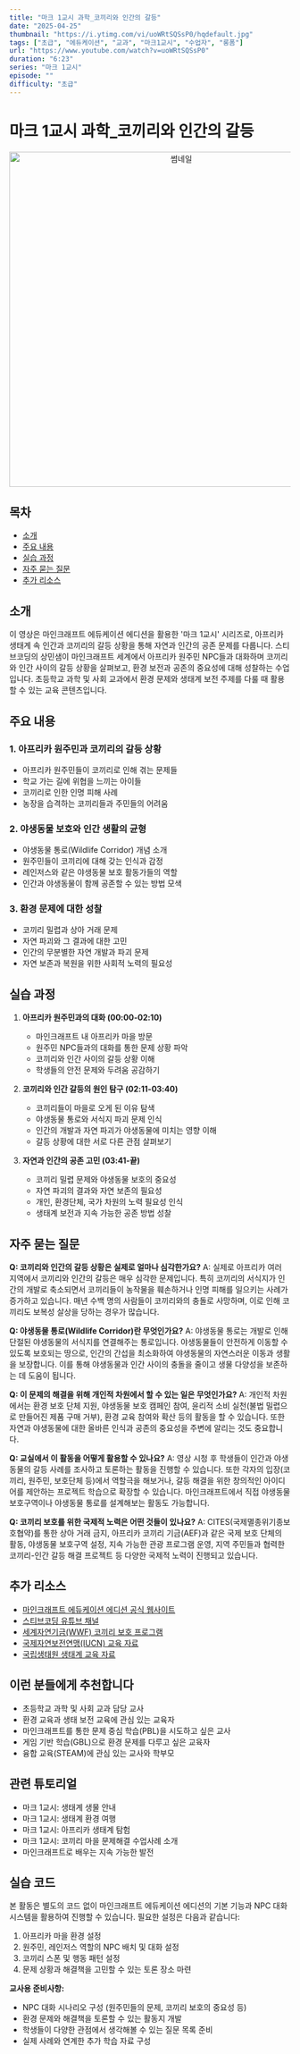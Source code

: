 ```yaml
---
title: "마크 1교시 과학_코끼리와 인간의 갈등"
date: "2025-04-25"
thumbnail: "https://i.ytimg.com/vi/uoWRtSQSsP0/hqdefault.jpg"
tags: ["초급", "에듀케이션", "교과", "마크1교시", "수업자", "롱폼"]
url: "https://www.youtube.com/watch?v=uoWRtSQSsP0"
duration: "6:23"
series: "마크 1교시"
episode: ""
difficulty: "초급"
---
```


# 마크 1교시 과학_코끼리와 인간의 갈등

<div align="center">
<img src="https://i.ytimg.com/vi/uoWRtSQSsP0/hqdefault.jpg" alt="썸네일" width="600"/>
</div>

## 목차
- [소개](#소개)
- [주요 내용](#주요-내용)
- [실습 과정](#실습-과정)
- [자주 묻는 질문](#자주-묻는-질문)
- [추가 리소스](#추가-리소스)

## 소개
이 영상은 마인크래프트 에듀케이션 에디션을 활용한 '마크 1교시' 시리즈로, 아프리카 생태계 속 인간과 코끼리의 갈등 상황을 통해 자연과 인간의 공존 문제를 다룹니다. 스티브코딩의 상민샘이 마인크래프트 세계에서 아프리카 원주민 NPC들과 대화하며 코끼리와 인간 사이의 갈등 상황을 살펴보고, 환경 보전과 공존의 중요성에 대해 성찰하는 수업입니다. 초등학교 과학 및 사회 교과에서 환경 문제와 생태계 보전 주제를 다룰 때 활용할 수 있는 교육 콘텐츠입니다.

## 주요 내용

### 1. 아프리카 원주민과 코끼리의 갈등 상황
- 아프리카 원주민들이 코끼리로 인해 겪는 문제들
- 학교 가는 길에 위협을 느끼는 아이들
- 코끼리로 인한 인명 피해 사례
- 농장을 습격하는 코끼리들과 주민들의 어려움

### 2. 야생동물 보호와 인간 생활의 균형
- 야생동물 통로(Wildlife Corridor) 개념 소개
- 원주민들이 코끼리에 대해 갖는 인식과 감정
- 레인저스와 같은 야생동물 보호 활동가들의 역할
- 인간과 야생동물이 함께 공존할 수 있는 방법 모색

### 3. 환경 문제에 대한 성찰
- 코끼리 밀렵과 상아 거래 문제
- 자연 파괴와 그 결과에 대한 고민
- 인간의 무분별한 자연 개발과 파괴 문제
- 자연 보존과 복원을 위한 사회적 노력의 필요성

## 실습 과정
1. **아프리카 원주민과의 대화 (00:00-02:10)**
   - 마인크래프트 내 아프리카 마을 방문
   - 원주민 NPC들과의 대화를 통한 문제 상황 파악
   - 코끼리와 인간 사이의 갈등 상황 이해
   - 학생들의 안전 문제와 두려움 공감하기

2. **코끼리와 인간 갈등의 원인 탐구 (02:11-03:40)**
   - 코끼리들이 마을로 오게 된 이유 탐색
   - 야생동물 통로와 서식지 파괴 문제 인식
   - 인간의 개발과 자연 파괴가 야생동물에 미치는 영향 이해
   - 갈등 상황에 대한 서로 다른 관점 살펴보기

3. **자연과 인간의 공존 고민 (03:41-끝)**
   - 코끼리 밀렵 문제와 야생동물 보호의 중요성
   - 자연 파괴의 결과와 자연 보존의 필요성
   - 개인, 환경단체, 국가 차원의 노력 필요성 인식
   - 생태계 보전과 지속 가능한 공존 방법 성찰

## 자주 묻는 질문

**Q: 코끼리와 인간의 갈등 상황은 실제로 얼마나 심각한가요?**
A: 실제로 아프리카 여러 지역에서 코끼리와 인간의 갈등은 매우 심각한 문제입니다. 특히 코끼리의 서식지가 인간의 개발로 축소되면서 코끼리들이 농작물을 훼손하거나 인명 피해를 일으키는 사례가 증가하고 있습니다. 매년 수백 명의 사람들이 코끼리와의 충돌로 사망하며, 이로 인해 코끼리도 보복성 살상을 당하는 경우가 많습니다.

**Q: 야생동물 통로(Wildlife Corridor)란 무엇인가요?**
A: 야생동물 통로는 개발로 인해 단절된 야생동물의 서식지를 연결해주는 통로입니다. 야생동물들이 안전하게 이동할 수 있도록 보호되는 땅으로, 인간의 간섭을 최소화하여 야생동물의 자연스러운 이동과 생활을 보장합니다. 이를 통해 야생동물과 인간 사이의 충돌을 줄이고 생물 다양성을 보존하는 데 도움이 됩니다.

**Q: 이 문제의 해결을 위해 개인적 차원에서 할 수 있는 일은 무엇인가요?**
A: 개인적 차원에서는 환경 보호 단체 지원, 야생동물 보호 캠페인 참여, 윤리적 소비 실천(불법 밀렵으로 만들어진 제품 구매 거부), 환경 교육 참여와 확산 등의 활동을 할 수 있습니다. 또한 자연과 야생동물에 대한 올바른 인식과 공존의 중요성을 주변에 알리는 것도 중요합니다.

**Q: 교실에서 이 활동을 어떻게 활용할 수 있나요?**
A: 영상 시청 후 학생들이 인간과 야생동물의 갈등 사례를 조사하고 토론하는 활동을 진행할 수 있습니다. 또한 각자의 입장(코끼리, 원주민, 보호단체 등)에서 역할극을 해보거나, 갈등 해결을 위한 창의적인 아이디어를 제안하는 프로젝트 학습으로 확장할 수 있습니다. 마인크래프트에서 직접 야생동물 보호구역이나 야생동물 통로를 설계해보는 활동도 가능합니다.

**Q: 코끼리 보호를 위한 국제적 노력은 어떤 것들이 있나요?**
A: CITES(국제멸종위기종보호협약)를 통한 상아 거래 금지, 아프리카 코끼리 기금(AEF)과 같은 국제 보호 단체의 활동, 야생동물 보호구역 설정, 지속 가능한 관광 프로그램 운영, 지역 주민들과 협력한 코끼리-인간 갈등 해결 프로젝트 등 다양한 국제적 노력이 진행되고 있습니다.

## 추가 리소스
- [마인크래프트 에듀케이션 에디션 공식 웹사이트](https://education.minecraft.net/)
- [스티브코딩 유튜브 채널](https://www.youtube.com/c/스티브코딩)
- [세계자연기금(WWF) 코끼리 보호 프로그램](https://www.worldwildlife.org/species/elephant)
- [국제자연보전연맹(IUCN) 교육 자료](https://www.iucn.org/resources)
- [국립생태원 생태계 교육 자료](https://www.nie.re.kr/)

## 이런 분들에게 추천합니다
- 초등학교 과학 및 사회 교과 담당 교사
- 환경 교육과 생태 보전 교육에 관심 있는 교육자
- 마인크래프트를 통한 문제 중심 학습(PBL)을 시도하고 싶은 교사
- 게임 기반 학습(GBL)으로 환경 문제를 다루고 싶은 교육자
- 융합 교육(STEAM)에 관심 있는 교사와 학부모

## 관련 튜토리얼
- 마크 1교시: 생태계 생물 안내
- 마크 1교시: 생태계 환경 여행
- 마크 1교시: 아프리카 생태계 탐험
- 마크 1교시: 코끼리 마을 문제해결 수업사례 소개
- 마인크래프트로 배우는 지속 가능한 발전

## 실습 코드
본 활동은 별도의 코드 없이 마인크래프트 에듀케이션 에디션의 기본 기능과 NPC 대화 시스템을 활용하여 진행할 수 있습니다. 필요한 설정은 다음과 같습니다:

1. 아프리카 마을 환경 설정
2. 원주민, 레인저스 역할의 NPC 배치 및 대화 설정
3. 코끼리 스폰 및 행동 패턴 설정
4. 문제 상황과 해결책을 고민할 수 있는 토론 장소 마련

**교사용 준비사항:**
- NPC 대화 시나리오 구성 (원주민들의 문제, 코끼리 보호의 중요성 등)
- 환경 문제와 해결책을 토론할 수 있는 활동지 개발
- 학생들이 다양한 관점에서 생각해볼 수 있는 질문 목록 준비
- 실제 사례와 연계한 추가 학습 자료 구성